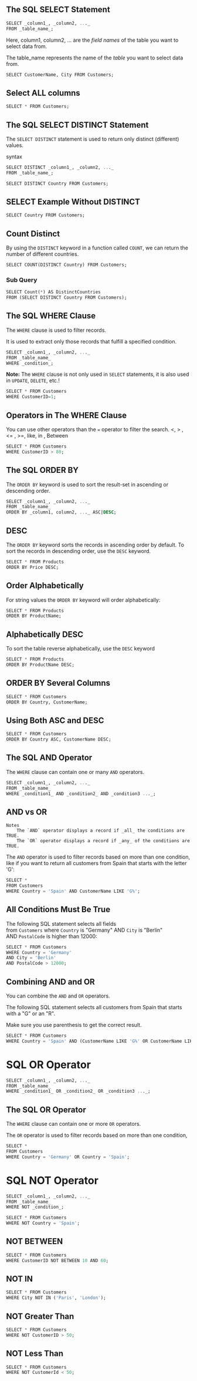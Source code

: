 
## The SQL SELECT Statement

```sql
SELECT _column1_, _column2, ..._  
FROM _table_name_;
```

Here, column1, column2, ... are the _field names_ of the table you want to select data from.

The table_name represents the name of the _table_ you want to select data from.


```sql
SELECT CustomerName, City FROM Customers;
```

## Select ALL columns

```sql
SELECT * FROM Customers;
```

## The SQL SELECT DISTINCT Statement

The `SELECT DISTINCT` statement is used to return only distinct (different) values.

syntax
```Sql
SELECT DISTINCT _column1_, _column2, ..._  
FROM _table_name_;
```

```sql
SELECT DISTINCT Country FROM Customers;
```


## SELECT Example Without DISTINCT

```sql
SELECT Country FROM Customers;
```

## Count Distinct

By using the `DISTINCT` keyword in a function called `COUNT`, we can return the number of different countries.

```sql
SELECT COUNT(DISTINCT Country) FROM Customers;
```

### Sub Query 

```sql
SELECT Count(*) AS DistinctCountries  
FROM (SELECT DISTINCT Country FROM Customers);
```


## The SQL WHERE Clause

The `WHERE` clause is used to filter records.

It is used to extract only those records that fulfill a specified condition.

```sql
SELECT _column1_, _column2, ..._  
FROM _table_name_  
WHERE _condition_;
```
**Note:** The `WHERE` clause is not only used in `SELECT` statements, it is also used in `UPDATE`, `DELETE`, etc.!

```sql
SELECT * FROM Customers  
WHERE CustomerID=1;
```

## Operators in The WHERE Clause

You can use other operators than the `=` operator to filter the search.   <, > , <= , >=, like, in ,  Between 


```sql
SELECT * FROM Customers  
WHERE CustomerID > 80;
```

## The SQL ORDER BY

The `ORDER BY` keyword is used to sort the result-set in ascending or descending order.

```Sql
SELECT _column1_, _column2, ..._  
FROM _table_name_  
ORDER BY _column1, column2, ..._ ASC|DESC;
```

## DESC

The `ORDER BY` keyword sorts the records in ascending order by default. To sort the records in descending order, use the `DESC` keyword.


```sql
SELECT * FROM Products  
ORDER BY Price DESC;
```

## Order Alphabetically

For string values the `ORDER BY` keyword will order alphabetically:

```sql
SELECT * FROM Products  
ORDER BY ProductName;
```

## Alphabetically DESC

To sort the table reverse alphabetically, use the `DESC` keyword

```sql 
SELECT * FROM Products  
ORDER BY ProductName DESC;
```

## ORDER BY Several Columns

```sql
SELECT * FROM Customers  
ORDER BY Country, CustomerName;
```

## Using Both ASC and DESC

```sql
SELECT * FROM Customers  
ORDER BY Country ASC, CustomerName DESC;
```

## The SQL AND Operator

The `WHERE` clause can contain one or many `AND` operators.

```sql
SELECT _column1_, _column2, ..._  
FROM _table_name_  
WHERE _condition1_ AND _condition2_ AND _condition3 ..._;
```

 ## AND vs OR
	Notes
		The `AND` operator displays a record if _all_ the conditions are TRUE.
		The `OR` operator displays a record if _any_ of the conditions are TRUE.

The `AND` operator is used to filter records based on more than one condition, like if you want to return all customers from Spain that starts with the letter 'G':

```sql
SELECT *  
FROM Customers  
WHERE Country = 'Spain' AND CustomerName LIKE 'G%';
```



## All Conditions Must Be True

The following SQL statement selects all fields from `Customers` where `Country` is "Germany" AND `City` is "Berlin" AND `PostalCode` is higher than 12000:

```sql
SELECT * FROM Customers  
WHERE Country = 'Germany'  
AND City = 'Berlin'  
AND PostalCode > 12000;
```

## Combining AND and OR

You can combine the `AND` and `OR` operators.

The following SQL statement selects all customers from Spain that starts with a "G" or an "R".

Make sure you use parenthesis to get the correct result.

```sql
SELECT * FROM Customers  
WHERE Country = 'Spain' AND (CustomerName LIKE 'G%' OR CustomerName LIKE 'R%');
```

# SQL OR Operator

```sql
SELECT _column1_, _column2, ..._  
FROM _table_name_  
WHERE _condition1_ OR _condition2_ OR _condition3 ..._;
```

## The SQL OR Operator

The `WHERE` clause can contain one or more `OR` operators.

The `OR` operator is used to filter records based on more than one condition,
```sql
SELECT *  
FROM Customers  
WHERE Country = 'Germany' OR Country = 'Spain';
```

# SQL NOT Operator

```sql
SELECT _column1_, _column2, ..._  
FROM _table_name_  
WHERE NOT _condition_;
```

```sql
SELECT * FROM Customers  
WHERE NOT Country = 'Spain';
```

## NOT BETWEEN

```sql
SELECT * FROM Customers  
WHERE CustomerID NOT BETWEEN 10 AND 60;
```

## NOT IN

```sql
SELECT * FROM Customers  
WHERE City NOT IN ('Paris', 'London');
```

## NOT Greater Than

```sql
SELECT * FROM Customers  
WHERE NOT CustomerID > 50;
```

## NOT Less Than
```sql
SELECT * FROM Customers  
WHERE NOT CustomerId < 50;
```
